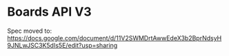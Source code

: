 # Boards API V3

Spec moved to: https://docs.google.com/document/d/11V2SWMDrtAwwEdeX3b2BprNdsyH9JNLwJSC3K5dIs5E/edit?usp=sharing

